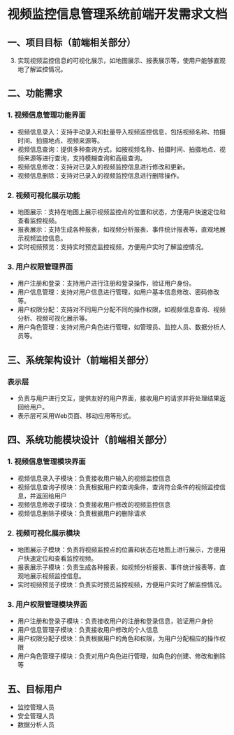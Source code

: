 # 视频监控信息管理系统前端开发需求文档

## 一、项目目标（前端相关部分）
3. 实现视频监控信息的可视化展示，如地图展示、报表展示等，使用户能够直观地了解监控情况。

## 二、功能需求

### 1. 视频信息管理功能界面
- 视频信息录入：支持手动录入和批量导入视频监控信息，包括视频名称、拍摄时间、拍摄地点、视频来源等。
- 视频信息查询：提供多种查询方式，如按视频名称、拍摄时间、拍摄地点、视频来源等进行查询，支持模糊查询和高级查询。
- 视频信息修改：支持对已录入的视频监控信息进行修改和更新。
- 视频信息删除：支持对已录入的视频监控信息进行删除操作。

### 2. 视频可视化展示功能
- 地图展示：支持在地图上展示视频监控点的位置和状态，方便用户快速定位和查看监控视频。
- 报表展示：支持生成各种报表，如视频分析报表、事件统计报表等，直观地展示视频监控信息。
- 实时视频预览：支持实时预览监控视频，方便用户实时了解监控情况。

### 3. 用户权限管理界面
- 用户注册和登录：支持用户进行注册和登录操作，验证用户身份。
- 用户信息管理：支持对用户信息进行管理，如用户基本信息修改、密码修改等。
- 用户权限分配：支持对不同用户分配不同的操作权限，如视频信息查询、视频分析、视频可视化展示等。
- 用户角色管理：支持对用户角色进行管理，如管理员、监控人员、数据分析人员等。

## 三、系统架构设计（前端相关部分）

### 表示层
- 负责与用户进行交互，提供友好的用户界面，接收用户的请求并将处理结果返回给用户。
- 表示层可采用Web页面、移动应用等形式。

## 四、系统功能模块设计（前端相关部分）

### 1. 视频信息管理模块界面
- 视频信息录入子模块：负责接收用户输入的视频监控信息
- 视频信息查询子模块：负责根据用户的查询条件，查询符合条件的视频监控信息，并返回给用户
- 视频信息修改子模块：负责接收用户修改的视频监控信息
- 视频信息删除子模块：负责根据用户的删除请求

### 2. 视频可视化展示模块
- 地图展示子模块：负责将视频监控点的位置和状态在地图上进行展示，方便用户快速定位和查看监控视频。
- 报表展示子模块：负责生成各种报表，如视频分析报表、事件统计报表等，直观地展示视频监控信息。
- 实时视频预览子模块：负责实时预览监控视频，方便用户实时了解监控情况。

### 3. 用户权限管理模块界面
- 用户注册和登录子模块：负责接收用户的注册和登录信息，验证用户身份
- 用户信息管理子模块：负责接收用户修改的个人信息
- 用户权限分配子模块：负责根据用户的角色和权限，为用户分配相应的操作权限
- 用户角色管理子模块：负责对用户角色进行管理，如角色的创建、修改和删除等

## 五、目标用户
- 监控管理人员
- 安全管理人员  
- 数据分析人员 